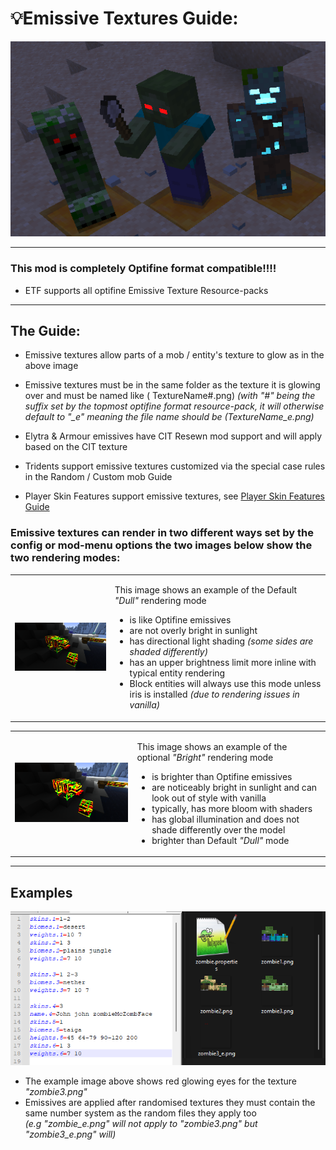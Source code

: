# 💡Emissive Textures Guide:
<img src="emissives.png" alt="img" width="650"/>

---
### This mod is completely Optifine format compatible!!!!

- ETF supports all optifine Emissive Texture Resource-packs

---
## The Guide:

- Emissive textures allow parts of a mob / entity's texture to glow as in the above image

- Emissive textures must be in the same folder as the texture it is glowing over and must be named like (
  TextureName#.png)
  *(with "#" being the suffix set by the topmost optifine format resource-pack, it will otherwise default to "_e"
  meaning the file name should be (TextureName_e.png)*

- Elytra & Armour emissives have CIT Resewn mod support and will apply based on the CIT texture
- Tridents support emissive textures customized via the special case rules in the Random / Custom mob Guide

- Player Skin Features support emissive textures, see [Player Skin Features Guide](SKINS.md)

### Emissive textures can render in two different ways set by the config or mod-menu options the two images below show the two rendering modes:

<table>
<tr>
<td>
<img src="emissiveDull.png" alt="img" width="350"/>
</td>
<td>

This image shows an example of the Default *"Dull"* rendering mode

- is like Optifine emissives
- are not overly bright in sunlight
- has directional light shading *(some sides are shaded differently)*
- has an upper brightness limit more inline with typical entity rendering
- Block entities will always use this mode unless iris is installed *(due to rendering issues in vanilla)*

</td>
</tr>
</table>
<table>
<tr>
<td>
<img src="emissiveBright.png" alt="img" width="350"/>
</td>
<td>

This image shows an example of the optional *"Bright"* rendering mode

- is brighter than Optifine emissives
- are noticeably bright in sunlight and can look out of style with vanilla
- typically, has more bloom with shaders
- has global illumination and does not shade differently over the model
- brighter than Default *"Dull"* mode

</td>
</tr>
</table>



---

## Examples

<img src="format_example.png" alt="img" width="650"/>

- The example image above shows red glowing eyes for the texture *"zombie3.png"*
- Emissives are applied after randomised textures they must contain the same number system as the random files they
  apply too  
  *(e.g "zombie_e.png" will not apply to "zombie3.png" but "zombie3_e.png" will)*
